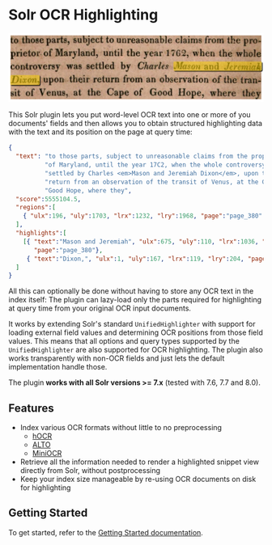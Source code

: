 # Solr OCR Highlighting

![Highlighted OCR snippet](img/snippet.png)

This Solr plugin lets you put word-level OCR text into one or more of you documents'
fields and then allows you to obtain structured highlighting data with the text
and its position on the page at query time:

```json
{
  "text": "to those parts, subject to unreasonable claims from the pro­prietor "
          "of Maryland, until the year 17C2, when the whole controversy was "
          "settled by Charles <em>Mason and Jeremiah Dixon</em>, upon their "
          "return from an observation of the tran­sit of Venus, at the Cape of "
          "Good Hope, where they",
  "score":5555104.5,
  "regions":[
    { "ulx":196, "uly":1703, "lrx":1232, "lry":1968, "page":"page_380" }
  ],
  "highlights":[
    [{ "text":"Mason and Jeremiah", "ulx":675, "uly":110, "lrx":1036, "lry":145,
       "page":"page_380"},
     { "text":"Dixon,", "ulx":1, "uly":167, "lrx":119, "lry":204, "page":"page_380"}]
  ]
}
```

All this can optionally be done without having to store any OCR text in the
index itself: The plugin can lazy-load only the parts required for highlighting
at query time from your original OCR input documents. 

It works by extending Solr's standard `UnifiedHighlighter` with support for
loading external field values and determining OCR positions from those field
values. This means that all options and query types supported by the
`UnifiedHighlighter` are also supported for OCR highlighting. The plugin also
works transparently with non-OCR fields and just lets the default
implementation handle those.

The plugin **works with all Solr versions >= 7.x** (tested with 7.6, 7.7 and 8.0).

## Features
- Index various OCR formats without little to no preprocessing
    * [hOCR](formats.md#hocr)
    * [ALTO](formats.md#alto)
    * [MiniOCR](formats.md#miniocr)
- Retrieve all the information needed to render a highlighted snippet view
  directly from Solr, without postprocessing
- Keep your index size manageable by re-using OCR documents on disk for
  highlighting

## Getting Started

To get started, refer to the [Getting Started documentation](getting_started.md).
